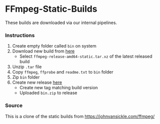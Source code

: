 # FFmpeg-Static-Builds

These builds are downloaded via our internal pipelines.

### Instructions
1. Create empty folder called `bin` on system
2. Download new build from [here](https://johnvansickle.com/ffmpeg/)
   - Select `ffmpeg-release-amd64-static.tar.xz` of the latest released build
3. Unzip `.tar` file
4. Copy `ffmpeg`, `ffprobe` and `readme.txt` to `bin` folder
5. Zip `bin` folder
6. Create new release [here](https://github.com/smartpostapp/FFmpeg-Static-Builds/releases)
   - Create new tag matching build version
   - Uploaded `bin.zip` to release

### Source
This is a clone of the static builds from https://johnvansickle.com/ffmpeg/


